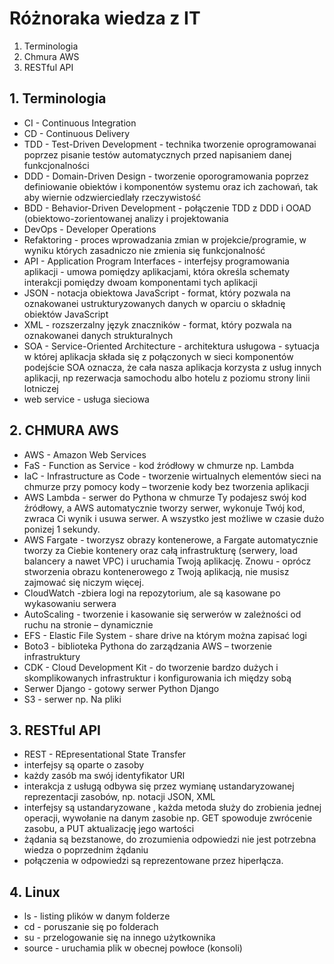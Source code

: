# Różnoraka wiedza z IT
1. Terminologia
2. Chmura AWS
3. RESTful API

## 1. Terminologia
- CI -	Continuous Integration
- CD -	Continuous Delivery
- TDD	- Test-Driven Development -	technika tworzenie oprogramowanai poprzez pisanie testów automatycznych przed napisaniem danej funkcjonalności
- DDD	- Domain-Driven Design - tworzenie oporogramowania poprzez definiowanie obiektów i komponentów systemu oraz ich zachowań, tak aby wiernie odzwierciedlały rzeczywistość
- BDD	- Behavior-Driven Development	- połączenie TDD z DDD i OOAD (obiektowo-zorientowanej analizy  i projektowania
- DevOps - Developer Operations
- Refaktoring	- proces wprowadzania zmian w projekcie/programie, w wyniku których zasadniczo nie zmienia się funkcjonalność
- API	- Application Program Interfaces - interfejsy programowania aplikacji	- umowa pomiędzy aplikacjami, która określa schematy interakcji pomiędzy dwoam komponentami tych aplikacji
- JSON - notacja obiektowa JavaScript	- format, który pozwala na oznakowanei ustrukturyzowanych danych w oparciu o składnię  obiektów JavaScript
- XML - rozszerzalny język znaczników	- format, który pozwala na oznakowanei danych strukturalnych
- SOA	- Service-Oriented Architecture	- architektura usługowa - sytuacja w której aplikacja składa się z połączonych w sieci komponentów	podejście SOA oznacza, że cała nasza aplikacja korzysta z usług innych aplikacji, np rezerwacja samochodu albo hotelu z poziomu strony linii lotniczej	
- web service - usługa sieciowa	

## 2. CHMURA AWS
- AWS	- Amazon Web Services
- FaS	- Function as Service -	kod źródłowy w chmurze np. Lambda
- IaC -	Infrastructure as Code - tworzenie wirtualnych elementów sieci na chmurze przy pomocy kody – tworzenie kody bez tworzenia aplikacji
- AWS Lambda - serwer do Pythona w chmurze	Ty podajesz swój kod źródłowy, a AWS automatycznie tworzy serwer, wykonuje Twój kod, zwraca Ci wynik i usuwa serwer. A wszystko jest możliwe w czasie dużo ponizej 1 sekundy.
- AWS Fargate -	tworzysz obrazy kontenerowe, a Fargate automatycznie tworzy za Ciebie kontenery oraz całą infrastrukturę (serwery, load balancery a nawet VPC) i uruchamia Twoją aplikację. Znowu - oprócz stworzenia obrazu kontenerowego z Twoją aplikacją, nie musisz zajmować się niczym więcej.	
- CloudWatch -zbiera logi na repozytorium, ale są kasowane po wykasowaniu serwera
- AutoScaling	- tworzenie i kasowanie się serwerów w zależności od ruchu na stronie – dynamicznie
- EFS - Elastic File System -	share drive na którym można zapisać logi
- Boto3 - biblioteka Pythona do zarządzania AWS – tworzenie infrastruktury
- CDK	- Cloud Development Kit - do tworzenie bardzo dużych i skomplikowanych infrastruktur i konfigurowania ich między sobą
- Serwer Django -	gotowy serwer Python Django
- S3 - serwer np. Na pliki

## 3. RESTful API
- REST - REpresentational State Transfer
- interfejsy są oparte o zasoby
- każdy zasób ma swój identyfikator URI
- interakcja z usługą odbywa się przez wymianę ustandaryzowanej reprezentacji zasobów, np. notacji JSON, XML
- interfejsy są ustandaryzowane , każda metoda służy do zrobienia jednej operacji, wywołanie na danym zasobie np. GET spowoduje zwrócenie zasobu, a PUT aktualizację jego wartości
- żądania są bezstanowe, do zrozumienia odpowiedzi nie jest potrzebna wiedza o poprzednim żądaniu
- połączenia w odpowiedzi są reprezentowane przez hiperłącza.

## 4. Linux
- ls - listing plików w danym folderze
- cd - poruszanie się po folderach
- su - przelogowanie się na innego użytkownika
- source - uruchamia plik w obecnej powłoce (konsoli)
